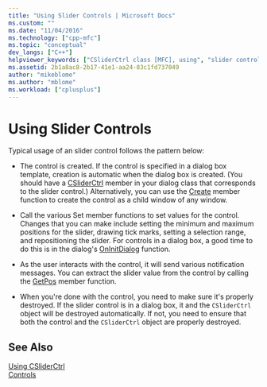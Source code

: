 ```yaml
---
title: "Using Slider Controls | Microsoft Docs"
ms.custom: ""
ms.date: "11/04/2016"
ms.technology: ["cpp-mfc"]
ms.topic: "conceptual"
dev_langs: ["C++"]
helpviewer_keywords: ["CSliderCtrl class [MFC], using", "slider controls", "slider controls [MFC], using"]
ms.assetid: 2b1a8ac8-2b17-41e1-aa24-83c1fd737049
author: "mikeblome"
ms.author: "mblome"
ms.workload: ["cplusplus"]
---
```

# Using Slider Controls

Typical usage of an slider control follows the pattern below:

- The control is created. If the control is specified in a dialog box template, creation is automatic when the dialog box is created. (You should have a [CSliderCtrl](../mfc/reference/csliderctrl-class.md) member in your dialog class that corresponds to the slider control.) Alternatively, you can use the [Create](../mfc/reference/csliderctrl-class.md#create) member function to create the control as a child window of any window.

- Call the various Set member functions to set values for the control. Changes that you can make include setting the minimum and maximum positions for the slider, drawing tick marks, setting a selection range, and repositioning the slider. For controls in a dialog box, a good time to do this is in the dialog's [OnInitDialog](../mfc/reference/cdialog-class.md#oninitdialog) function.

- As the user interacts with the control, it will send various notification messages. You can extract the slider value from the control by calling the [GetPos](../mfc/reference/csliderctrl-class.md#getpos) member function.

- When you're done with the control, you need to make sure it's properly destroyed. If the slider control is in a dialog box, it and the `CSliderCtrl` object will be destroyed automatically. If not, you need to ensure that both the control and the `CSliderCtrl` object are properly destroyed.

## See Also

[Using CSliderCtrl](../mfc/using-csliderctrl.md)<br/>
[Controls](../mfc/controls-mfc.md)

